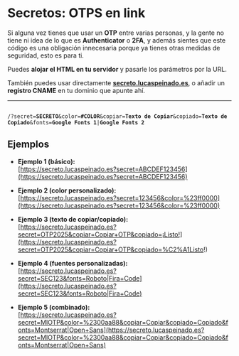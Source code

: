 # Secretos: OTPS en link
Si alguna vez tienes que usar un **OTP** entre varias personas, y la gente no tiene ni idea de lo que es **Authenticator** o **2FA**, y además sientes que este código es una obligación innecesaria porque ya tienes otras medidas de seguridad, esto es para ti.  

Puedes **alojar el HTML en tu servidor** y pasarle los parámetros por la URL.  

También puedes usar directamente **[secreto.lucaspeinado.es](https://secreto.lucaspeinado.es)**, o añadir un **registro CNAME** en tu dominio que apunte ahí.

---

<code>
/?secret=<b>SECRETO</b>&color=<b>#COLOR</b>&copiar=<b>Texto de Copiar</b>&copiado=<b>Texto de Copiado</b>&fonts=<b>Google Fonts 1</b>|<b>Google Fonts 2</b> </code>

## Ejemplos

- **Ejemplo 1 (básico):**  
  [https://secreto.lucaspeinado.es?secret=ABCDEF123456](https://secreto.lucaspeinado.es?secret=ABCDEF123456)

- **Ejemplo 2 (color personalizado):**  
  [https://secreto.lucaspeinado.es?secret=123456&color=%23ff0000](https://secreto.lucaspeinado.es?secret=123456&color=%23ff0000)

- **Ejemplo 3 (texto de copiar/copiado):**  
  [https://secreto.lucaspeinado.es?secret=OTP2025&copiar=Copiar+OTP&copiado=¡Listo!](https://secreto.lucaspeinado.es?secret=OTP2025&copiar=Copiar+OTP&copiado=%C2%A1Listo!)

- **Ejemplo 4 (fuentes personalizadas):**  
  [https://secreto.lucaspeinado.es?secret=SEC123&fonts=Roboto|Fira+Code](https://secreto.lucaspeinado.es?secret=SEC123&fonts=Roboto|Fira+Code)

- **Ejemplo 5 (combinado):**  
  [https://secreto.lucaspeinado.es?secret=MIOTP&color=%2300aa88&copiar=Copiar&copiado=Copiado&fonts=Montserrat|Open+Sans](https://secreto.lucaspeinado.es?secret=MIOTP&color=%2300aa88&copiar=Copiar&copiado=Copiado&fonts=Montserrat|Open+Sans)